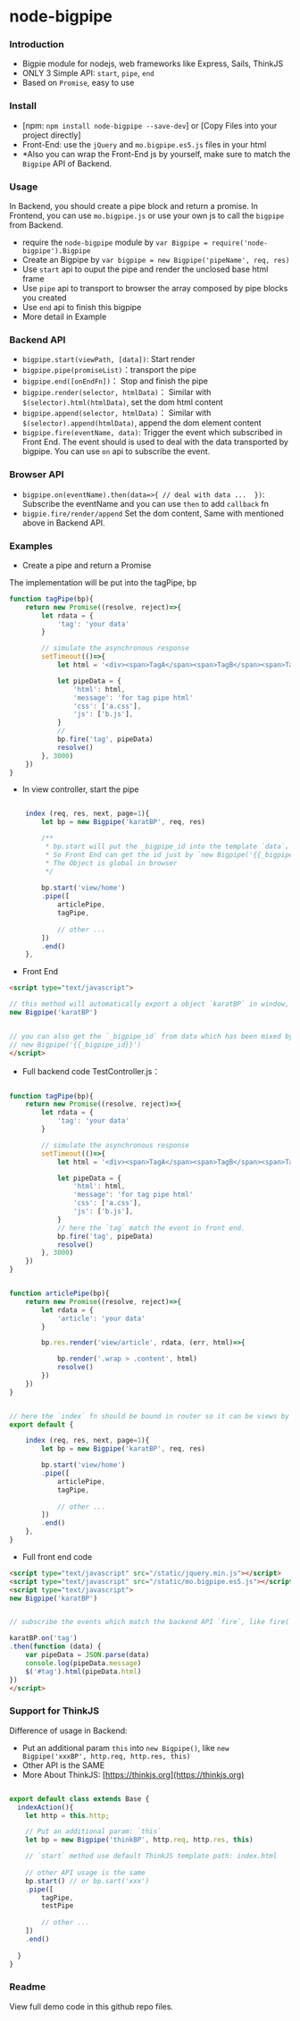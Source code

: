 # node-bigpipe

### Introduction
- Bigpie module for nodejs, web frameworks like Express, Sails, ThinkJS
- ONLY 3 Simple API: `start`, `pipe`, `end`
- Based on `Promise`, easy to use


### Install
- [npm: `npm install node-bigpipe --save-dev`] or [Copy Files into your project directly]
- Front-End: use the `jQuery` and `mo.bigpipe.es5.js` files in your html
- \*Also you can wrap the Front-End js by yourself, make sure to match the `Bigpipe` API of Backend.


### Usage

In Backend, you should create a pipe block and return a promise. 
In Frontend, you can use `mo.bigpipe.js` or use your own js to call the `bigpipe` from Backend.

* require the `node-bigpipe` module by `var Bigpipe = require('node-bigpipe').Bigpipe`
* Create an Bigpipe by `var bigpipe = new Bigpipe('pipeName', req, res)`
* Use `start` api to ouput the pipe and render the unclosed base html frame
* Use `pipe` api to transport to browser the array composed by pipe blocks you created 
* Use `end` api to finish this bigpipe
* More detail in Example



### Backend API
- `bigpipe.start(viewPath, [data])`: Start render
- `bigpipe.pipe(promiseList)`：transport the pipe
- `bigpipe.end([onEndFn])`： Stop and finish the pipe
- `bigpipe.render(selector, htmlData)`： Similar with `$(selector).html(htmlData)`, set the dom html content 
- `bigpipe.append(selector, htmlData)`： Similar with `$(selector).append(htmlData)`, append the dom element content
- `bigpipe.fire(eventName, data)`: Trigger the event which subscribed in Front End. The event should is used to deal with the data transported by bigpipe. You can use `on` api to subscribe the event.

### Browser API
- `bigpipe.on(eventName).then(data=>{ // deal with data ...  })`: Subscribe the eventName and you can use `then` to add `callback` fn
- `bigpie.fire/render/append` Set the dom content, Same with mentioned above in Backend API.


### Examples

- Create a pipe and return a Promise

The implementation will be put into the tagPipe, bp

```Javascript
function tagPipe(bp){
    return new Promise((resolve, reject)=>{
        let rdata = {
            'tag': 'your data'
        }

        // simulate the asynchronous response
        setTimeout(()=>{
            let html = '<div><span>TagA</span><span>TagB</span><span>TagC</span><span>TagD</span></div>'

            let pipeData = {
                'html': html,
                'message': 'for tag pipe html'
                'css': ['a.css'],
                'js': ['b.js'],
            }
            // 
            bp.fire('tag', pipeData)
            resolve()
        }, 3000)
    })
}

```

- In view controller, start the pipe

```Javascript

    index (req, res, next, page=1){
        let bp = new Bigpipe('karatBP', req, res)

        /**
         * bp.start will put the _bigpipe_id into the template `data`。
         * So Front End can get the id just by `new Bigpipe('{{_bigpipe_id}}')`
         * The Object is global in browser
         */
        
        bp.start('view/home')
        .pipe([
            articlePipe,
            tagPipe,
            
            // other ...
        ])
        .end()
    },

```

- Front End

```Html
<script type="text/javascript">

// this method will automatically export a object `karatBP` in window, and the `_bigpipe_id` shoud match the definition in backend 
new Bigpipe('karatBP')


// you can also get the `_bigpipe_id` from data which has been mixed by Bigpipe:
// new Bigpipe('{{_bigpipe_id}}')
</script>
```

- Full backend code TestController.js：

```Javascript

function tagPipe(bp){
    return new Promise((resolve, reject)=>{
        let rdata = {
            'tag': 'your data'
        }

        // simulate the asynchronous response
        setTimeout(()=>{
            let html = '<div><span>TagA</span><span>TagB</span><span>TagC</span><span>TagD</span></div>'

            let pipeData = {
                'html': html,
                'message': 'for tag pipe html'
                'css': ['a.css'],
                'js': ['b.js'],
            }
            // here the `tag` match the event in front end. 
            bp.fire('tag', pipeData)
            resolve()
        }, 3000)
    })
}


function articlePipe(bp){
    return new Promise((resolve, reject)=>{
        let rdata = {
            'article': 'your data'
        }

        bp.res.render('view/article', rdata, (err, html)=>{

            bp.render('.wrap > .content', html)
            resolve()
        })
    })
}


// here the `index` fn should be bound in router so it can be views by url
export default {

    index (req, res, next, page=1){
        let bp = new Bigpipe('karatBP', req, res)

        bp.start('view/home')
        .pipe([
            articlePipe,
            tagPipe,
            
            // other ...
        ])
        .end()
    },
}
```

- Full front end code
```HTML
<script type="text/javascript" src="/static/jquery.min.js"></script>
<script type="text/javascript" src="/static/mo.bigpipe.es5.js"></script>
<script type="text/javascript">
new Bigpipe('karatBP')


// subscribe the events which match the backend API `fire`, like fire('tag', data)

karatBP.on('tag')
.then(function (data) {
    var pipeData = JSON.parse(data)
    console.log(pipeData.message)
    $('#tag').html(pipeData.html)
})
</script>
```

### Support for ThinkJS

Difference of usage in Backend:

* Put an additional param `this` into `new Bigpipe()`, like `new Bigpipe('xxxBP', http.req, http.res, this)`
* Other API is the SAME
* More About ThinkJS: [https://thinkjs.org](https://thinkjs.org)



```Javascript

export default class extends Base {
  indexAction(){
    let http = this.http;

    // Put an additional param: `this`
    let bp = new Bigpipe('thinkBP', http.req, http.res, this)

    // `start` method use default ThinkJS template path: index.html
    
    // other API usage is the same
    bp.start() // or bp.sart('xxx')
    .pipe([
        tagPipe,
        testPipe
        
        // other ...
    ])
    .end()
 
  }
}
```


### Readme

View full demo code in this github repo files.

